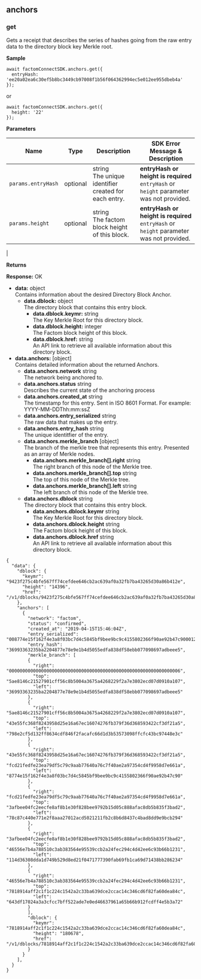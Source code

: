 anchors <a name="anchors"></a>
-------
### get <a name="getAnchors"></a>

Gets a receipt that describes the series of hashes going from the raw entry data to the directory block key Merkle root.

**Sample**
```JS
await factomConnectSDK.anchors.get({
  entryHash: 'ee20a02ea6c30ef5b8bc3449cb97008f1b56f064362994ec5e012ee955dbeb4a'
});
```
or
```JS
await factomConnectSDK.anchors.get({
  height: '22'
});
```

**Parameters**

| **Name**                     | **Type** | **Description**                                                                                                                                                                                                                                                                       | **SDK Error Message & Description**       <img width=400/>                          |
|------------------------------|----------|---------------------------------------------------------------------------------------------------------------------------------------------------------------------------------------------------------------------------------------------------------------------------------------|---------------------------------------------------------------------|
| `params.entryHash`             | optional | string </br> The unique identifier created for each entry.                                                                                                                                                                                                                            | **entryHash or height is required** </br> `entryHash` or `height` parameter was not provided. |
| `params.height` | optional | string </br> The factom block height of this block. | **entryHash or height is required** </br> `entryHash` or `height` parameter was not provided. |
|

**Returns**

**Response:** OK
-   **data:** object </br> Contains information about the desired Directory Block Anchor.
	-   **data.dblock:** object </br> The directory block that contains this entry block.
	    -   **data.dblock.keymr:** string </br> The Key Merkle Root for this directory block.
	    -   **data.dblock.height:** integer </br> The Factom block height of this block.
	    -   **data.dblock.href:** string </br> An API link to retrieve all available information about this directory block.
  -   **data.anchors:** [object] </br> Contains detailed information about the returned Anchors.
      -   **data.anchors.network** string </br> The network being anchored to.
      -   **data.anchors.status** string </br> Describes the current state of the anchoring process
      -   **data.anchors.created_at** string </br> The timestamp for this entry. Sent in ISO 8601 Format. For example: YYYY-MM-DDThh:mm:ssZ
      -   **data.anchors.entry_serialized** string </br> The raw data that makes up the entry.
      -   **data.anchors.entry_hash** string </br> The unique identitfier of the entry.
      -   **data.anchors.merkle_branch** [object] </br> The branch of the merkle tree that represents this entry. Presented as an array of Merkle nodes.
          -   **data.anchors.merkle_branch[].right** string </br> The right branch of this node of the Merkle tree.
          -   **data.anchors.merkle_branch[].top** string </br> The top of this node of the Merkle tree.
          -   **data.anchors.merkle_branch[].left** string </br> The left branch of this node of the Merkle tree.
      -   **data.anchors.dblock** string </br> The directory block that contains this entry block.
          -   **data.anchors.dblock.keymr** string </br> The Key Merkle Root for this directory block.
          -   **data.anchors.dblock.height** string </br> The Factom block height of this block.
          -   **data.anchors.dblock.href** string </br> An API link to retrieve all available information about this directory block.

```JS
{
  "data": {
    "dblock": {
      "keymr": "9423f275c4bfe567ff74cefdee646cb2ac639af0a32fb7ba43265d30a86b412e",
      "height": "14396",
      "href": "/v1/dblocks/9423f275c4bfe567ff74cefdee646cb2ac639af0a32fb7ba43265d30a86b412e",
    },
    "anchors": [
      {
        "network": "factom",
        "status": "confirmed",
        "created_at": "2019-04-15T15:46:04Z",
        "entry_serialized": "008774e15f162f4e3a8f03bc7d4c5845bf9bee9bc9c4155802366f90ae92b47c900012000474657374000474657374000474657374746573740a",
        "entry_hash": "36993363235ba2204877e78e9e1b4d5055edfa838df58ebb077098697adbeee5",
        "merkle_branch": [
        {
          "right": "0000000000000000000000000000000000000000000000000000000000000006",
          "top": "5ae8146c21527901cff56c8b5004a3675a4268229f2a7e3802ecd07d0910a107",
          "left": "36993363235ba2204877e78e9e1b4d5055edfa838df58ebb077098697adbeee5"
        },
        {
          "right": "5ae8146c21527901cff56c8b5004a3675a4268229f2a7e3802ecd07d0910a107",
          "top": "43e55fc368f8243958d25e16a67ec16074276fb379f36d368593422cf3df21a5",
          "left": "798e2cf5d132ff8634cdf846f2facafc66d1d3b53573098ffcfc43bc97448e3c"
        },
        {
          "right": "43e55fc368f8243958d25e16a67ec16074276fb379f36d368593422cf3df21a5",
          "top": "fcd21fedfe23ea79df5c79c9aab77640a76c7f40ae2a97354cd4f9958d7e661a",
          "left": "8774e15f162f4e3a8f03bc7d4c5845bf9bee9bc9c4155802366f90ae92b47c90"
        },
        {
          "right": "fcd21fedfe23ea79df5c79c9aab77640a76c7f40ae2a97354cd4f9958d7e661a",
          "top": "3afbee04fc2eecfe8af8b1e30f828bee9792b15d05c888afac8db5b835f3bad2",
          "left": "78c87c440e771e2f8aaa27012acd5021211fb2c8b6d8437c4bad8dd9e9bcb294"
        },
        {
          "right": "3afbee04fc2eecfe8af8b1e30f828bee9792b15d05c888afac8db5b835f3bad2",
          "top": "46556e7b4a788510c3ab383564e95539ccb2a24fec294c4d42ee6c93b66b1231",
          "left": "114d36308dda1d749b529d8ed21f0471777390fab69fb1ca69d71438bb286234"
        },
        {
          "right": "46556e7b4a788510c3ab383564e95539ccb2a24fec294c4d42ee6c93b66b1231",
          "top": "7818914aff2c1f1c224c1542a2c33ba639dce2ccac14c346cd6f82fa60dea84c",
          "left": "643df17024a3a3cfcc7bff522ade7e0ed46637961a65b66b912fcdff4e5b3a72"
        }
        ],
        "dblock": {
          "keymr": "7818914aff2c1f1c224c1542a2c33ba639dce2ccac14c346cd6f82fa60dea84c",
          "height": "180678",
          "href": "/v1/dblocks/7818914aff2c1f1c224c1542a2c33ba639dce2ccac14c346cd6f82fa60dea84c",
        }
      }
    ],
  }
}
```
